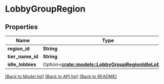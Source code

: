 # LobbyGroupRegion

## Properties

Name | Type | Description | Notes
------------ | ------------- | ------------- | -------------
**region_id** | **String** |  | 
**tier_name_id** | **String** |  | 
**idle_lobbies** | Option<[**crate::models::LobbyGroupRegionIdleLobbies**](LobbyGroupRegion_idle_lobbies.md)> |  | [optional]

[[Back to Model list]](../README.md#documentation-for-models) [[Back to API list]](../README.md#documentation-for-api-endpoints) [[Back to README]](../README.md)



